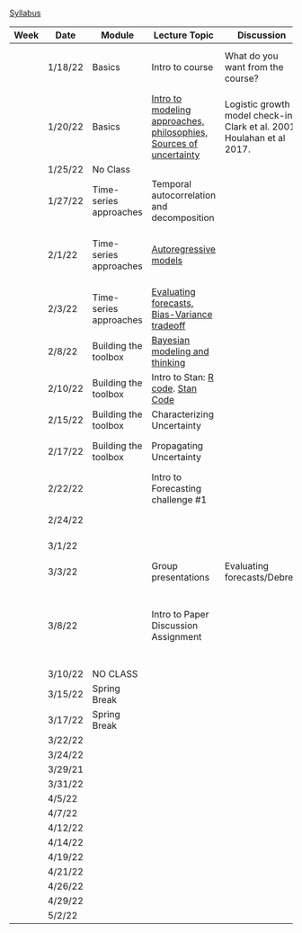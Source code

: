 [Syllabus](Syllabus.pdf)


|Week|Date   |Module                |Lecture Topic                                                     |Discussion                                                              |Lab                                                     |Reading                                                                                |
|----|-------|----------------------|------------------------------------------------------------------|------------------------------------------------------------------------|--------------------------------------------------------|---------------------------------------------------------------------------------------|
|    |1/18/22|Basics                |Intro to course                                                   |What do you want from the course?                                       |[Density-dependent population model](labs/intro2R.html) |                                                                                       |
|    |1/20/22|Basics                |[Intro to modeling approaches, philosophies, Sources of uncertainty](lectures/Lecture2.pdf)|Logistic growth model check-in, Clark et al. 2001, Houlahan et al 2017. |                                                        |[Clark et al. 2001](papers/Clark2001.pdf) , [Houlahan et al. 2017](papers/Houlahan2016.pdf)|
|    |1/25/22|No Class              |                                                                  |                                                                        |                                                        |                                                                                       |
|    |1/27/22|Time-series approaches|Temporal autocorrelation and decomposition                        |                                                                        |[Time-series decomposition](labs/ts_decomp_autocorr.html)                              |                                                                                       |
|    |2/1/22 |Time-series approaches|[Autoregressive models](lectures/ARmodels.pdf)                                             |                                                                        |[AR model forecasting](labs/ARmodel.html),  [My code](lectures/AR1model.R)                    |[Optional Reading: NEON working with time](https://www.neonscience.org/resources/learning-hub/tutorials/introduction-working-time-series-data-text-formats-r)                                                                 |
|    |2/3/22 |Time-series approaches|[Evaluating forecasts, Bias-Variance tradeoff](lectures/Lab2&3.pdf)                           |                                                                        |Evaluating time series forecasts [See end of lecture]                        |  Dietze Chapter 16                                                                                     |
|    |2/8/22 |Building the toolbox  |[Bayesian modeling and thinking](lectures/IntroToBayes.pdf)                                   |                                                                        |                                                        |         Dietze Chapter 5                                                                              |
|    |2/10/22|Building the toolbox  |Intro to Stan: [R code](lectures/StanSetup.R). [Stan Code](lectures/StanExample.stan)                                                   |                                                                        |[NDVI model](labs/IntroToStan.html)                           |    [Optional Reading: Stan intro]( https://ourcodingclub.github.io/tutorials/stan-intro/)                                                                                  |
|    |2/15/22|Building the toolbox  |Characterizing Uncertainty                                        |                                                                        |[Parameter Uncertainty](labs/IntroToStan_2.html)                         |                                                                                       |
|    |2/17/22|Building the toolbox  |Propagating Uncertainty                                           |                                                                        |[Process Variability](labs/IntroToStan_3.html)                               |       Dietze Chapter 6 and 11                                                                                |
|    |2/22/22|                      |Intro to Forecasting challenge #1                                 |                                                                        |Forecasting challenge #1                                |                                                                                       |
|    |2/24/22|                      |                                                                  |                                                                        |Forecasting challenge #1                                |                                                                                       |
|    |3/1/22 |                      |                                                                  |                                                 | Forecasting challenge #1                                                           |                                                                                       |
|    |3/3/22 |                      |       Group presentations                                                           |    Evaluating forecasts/Debreif                                                                       |                                                        |                                                                                       |
|    |3/8/22 |                      |             Intro to Paper Discussion Assignment                                                      |                                                                        |                                                       |      Talk with Bob about project topic/data before 3/9                                                                                 |
|    |3/10/22|NO CLASS              |                                |                                                                        |                          |                                                                                       |
|    |3/15/22|Spring Break          |                                                                  |                                                                        |                               |                                                                                       |
|    |3/17/22|Spring Break          |                                                                  |                                                 |                                                        |                                                                                       |
|    |3/22/22|                      |                                                                  |                                                                        |                                                        |                                                                                       |
|    |3/24/22|                      |                                                                  |                                                                        |                                                        |                                                                                       |
|    |3/29/21|                      |                                                                  |                                                                        |                                                        |                                                                                       |
|    |3/31/22|                      |                                                                  |                                                                        |                                                        |                                                                                       |
|    |4/5/22 |                      |                                                                  |                                                                        |                                                        |                                                                                       |
|    |4/7/22 |                      |                                                                  |                                                                        |                                                        |                                                                                       |
|    |4/12/22|                      |                                                                  |                                                                        |                                                        |                                                                                       |
|    |4/14/22|                      |                                                                  |                                                                        |                                                        |                                                                                       |
|    |4/19/22|                      |                                                                  |                                                                        |                                                        |                                                                                       |
|    |4/21/22|                      |                                                                  |                                                                        |                                                        |                                                                                       |
|    |4/26/22|                      |                                                                  |                                                                        |                                                        |                                                                                       |
|    |4/29/22|                      |                                                                  |                                                                        |                                                        |                                                                                       |
|    |5/2/22 |                      |                                                                  |                                                                        |                                                        |                                                                                       |
